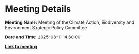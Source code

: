 # Meeting Details

**Meeting Name:** Meeting of the Climate Action, Biodiversity and Environment Strategic Policy Committee

**Date and Time:** 2025-03-11 14:30:00

**<a href="https://www.limerick.ie/council/whats-on/meeting-of-the-climate-action-biodiversity-and-environment-strategic-policy-6" target="_blank">Link to meeting</a>**
